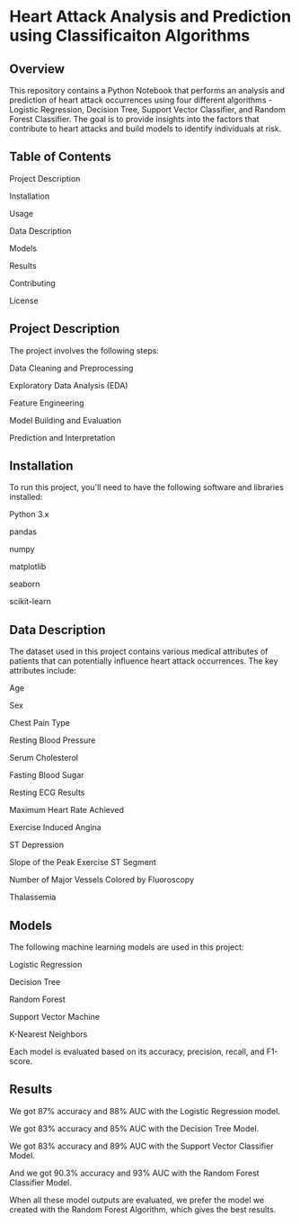 # Heart Attack Analysis and Prediction using Classificaiton Algorithms
## Overview

This repository contains a Python Notebook that performs an analysis and prediction of heart attack occurrences using four different algorithms - Logistic Regression, Decision Tree, Support Vector Classifier, and Random Forest Classifier. The goal is to provide insights into the factors that contribute to heart attacks and build models to identify individuals at risk.

## Table of Contents

Project Description

Installation

Usage

Data Description

Models

Results

Contributing

License

## Project Description

The project involves the following steps:

Data Cleaning and Preprocessing

Exploratory Data Analysis (EDA)

Feature Engineering

Model Building and Evaluation

Prediction and Interpretation

## Installation
To run this project, you'll need to have the following software and libraries installed:

Python 3.x

pandas

numpy

matplotlib

seaborn

scikit-learn

## Data Description

The dataset used in this project contains various medical attributes of patients that can potentially influence heart attack occurrences. The key attributes include:

Age

Sex

Chest Pain Type

Resting Blood Pressure

Serum Cholesterol

Fasting Blood Sugar

Resting ECG Results

Maximum Heart Rate Achieved

Exercise Induced Angina

ST Depression

Slope of the Peak Exercise ST Segment

Number of Major Vessels Colored by Fluoroscopy

Thalassemia

## Models
The following machine learning models are used in this project:

Logistic Regression

Decision Tree

Random Forest

Support Vector Machine

K-Nearest Neighbors

Each model is evaluated based on its accuracy, precision, recall, and F1-score.

## Results

We got 87% accuracy and 88% AUC with the Logistic Regression model.

We got 83% accuracy and 85% AUC with the Decision Tree Model.

We got 83% accuracy and 89% AUC with the Support Vector Classifier Model.

And we got 90.3% accuracy and 93% AUC with the Random Forest Classifier Model.

When all these model outputs are evaluated, we prefer the model we created with the Random Forest Algorithm, which gives the best results.

